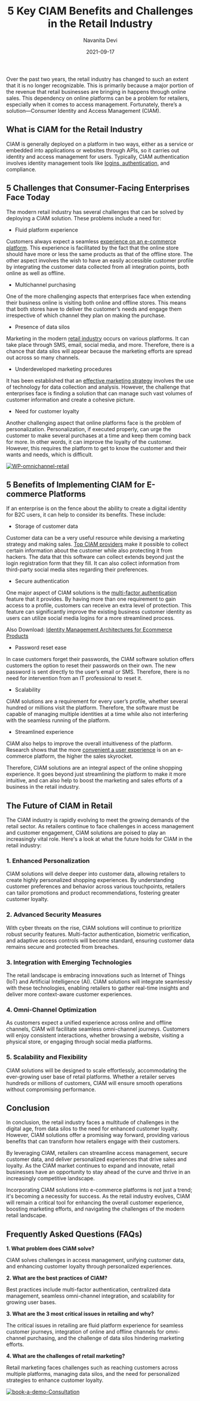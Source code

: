 ﻿---
title: "5 Key CIAM Benefits and Challenges in the Retail Industry"
date: "2021-09-17"
coverImage: "retail-industry.jpg"
tags: ["mfa","ciam provider","user experience","cx"]
author: "Navanita Devi"
description: "The modern retail industry has several challenges that can be solved by deploying a CIAM solution. Read this blog to learn how CIAM goes beyond just streamlining a platform to make it more intuitive, and how it boosts the marketing and sales efforts of a business in the retail industry."
metadescription: "Explore how CIAM Market Solutions resolve 5 Key prominent Modern Retail Industry challenges. Uncover the benefits of Implementing CIAM for your E-commerce Platforms."
metatitle: "5 Key Retail Challenges Solved by CIAM Market Solutions | Discover Benefits"
---

Over the past two years, the retail industry has changed to such an extent that it is no longer recognizable. This is primarily because a major portion of the revenue that retail businesses are bringing in happens through online sales. This dependency on online platforms can be a problem for retailers, especially when it comes to access management. Fortunately, there’s a solution—Consumer Identity and Access Management (CIAM).

## What is CIAM for the Retail Industry

CIAM is generally deployed on a platform in two ways, either as a service or embedded into applications or websites through APIs, so it carries out identity and access management for users. Typically, CIAM authentication involves identity management tools like [logins, authentication](https://www.loginradius.com/authentication/), and compliance.

## 5 Challenges that Consumer-Facing Enterprises Face Today

The modern retail industry has several challenges that can be solved by deploying a CIAM solution. These problems include a need for:

-   Fluid platform experience
    
Customers always expect a seamless [experience on an e-commerce platform](https://www.loginradius.com/blog/fuel/improve-customer-experience-ecommerce/). This experience is facilitated by the fact that the online store should have more or less the same products as that of the offline store. The other aspect involves the wish to have an easily accessible customer profile by integrating the customer data collected from all integration points, both online as well as offline. 

-   Multichannel purchasing

One of the more challenging aspects that enterprises face when extending their business online is visiting both online and offline stores. This means that both stores have to deliver the customer’s needs and engage them irrespective of which channel they plan on making the purchase.

-   Presence of data silos
    
Marketing in the modern [retail industry](https://www.loginradius.com/industry-retail-and-ecommerce/) occurs on various platforms. It can take place through SMS, email, social media, and more. Therefore, there is a chance that data silos will appear because the marketing efforts are spread out across so many channels.

-   Underdeveloped marketing procedures

It has been established that an [effective marketing strategy](https://www.loginradius.com/blog/fuel/Top-5-Marketing-Strategies-to-Power-up-Your-Business/) involves the use of technology for data collection and analysis. However, the challenge that enterprises face is finding a solution that can manage such vast volumes of customer information and create a cohesive picture.

-   Need for customer loyalty    

Another challenging aspect that online platforms face is the problem of personalization. Personalization, if executed properly, can urge the customer to make several purchases at a time and keep them coming back for more. In other words, it can improve the loyalty of the customer. However, this requires the platform to get to know the customer and their wants and needs, which is difficult.

[![WP-omnichannel-retail](WP-omnichannel-retail.png)](https://www.loginradius.com/resource/omnichannel-retailer-customer-experience)

## 5 Benefits of Implementing CIAM for E-commerce Platforms

If an enterprise is on the fence about the ability to create a digital identity for B2C users, it can help to consider its benefits. These include:

-   Storage of customer data
    
Customer data can be a very useful resource while devising a marketing strategy and making sales. [Top CIAM providers](https://www.loginradius.com/press/loginradius-named-a-top-customer-identity-and-access-management-ciam-vendor-by-gartner-and-forrester/) make it possible to collect certain information about the customer while also protecting it from hackers. The data that this software can collect extends beyond just the login registration form that they fill. It can also collect information from third-party social media sites regarding their preferences.

-   Secure authentication
    
One major aspect of CIAM solutions is the [multi-factor authentication](https://www.loginradius.com/resource/ebook/buyers-guide-to-multi-factor-authentication/) feature that it provides. By having more than one requirement to gain access to a profile, customers can receive an extra level of protection. This feature can significantly improve the existing business customer identity as users can utilize social media logins for a more streamlined process.

Also Download: [Identity Management Architectures for Ecommerce Products](https://www.loginradius.com/resource/whitepaper/identity-management-ecommerce/)

-   Password reset ease
    
In case customers forget their passwords, the CIAM software solution offers customers the option to reset their passwords on their own. The new password is sent directly to the user’s email or SMS. Therefore, there is no need for intervention from an IT professional to reset it.

-   Scalability
    
CIAM solutions are a requirement for every user’s profile, whether several hundred or millions visit the platform. Therefore, the software must be capable of managing multiple identities at a time while also not interfering with the seamless running of the platform.

-   Streamlined experience
    
CIAM also helps to improve the overall intuitiveness of the platform. Research shows that the more [convenient a user experience](https://www.loginradius.com/blog/identity/new-age-ciam/) is on an e-commerce platform, the higher the sales skyrocket.

Therefore, CIAM solutions are an integral aspect of the online shopping experience. It goes beyond just streamlining the platform to make it more intuitive, and can also help to boost the marketing and sales efforts of a business in the retail industry.

## The Future of CIAM in Retail

The CIAM industry is rapidly evolving to meet the growing demands of the retail sector. As retailers continue to face challenges in access management and customer engagement, CIAM solutions are poised to play an increasingly vital role. Here's a look at what the future holds for CIAM in the retail industry:

### 1. Enhanced Personalization 

CIAM solutions will delve deeper into customer data, allowing retailers to create highly personalized shopping experiences. By understanding customer preferences and behavior across various touchpoints, retailers can tailor promotions and product recommendations, fostering greater customer loyalty.

### 2. Advanced Security Measures

With cyber threats on the rise, CIAM solutions will continue to prioritize robust security features. Multi-factor authentication, biometric verification, and adaptive access controls will become standard, ensuring customer data remains secure and protected from breaches.

### 3. Integration with Emerging Technologies

The retail landscape is embracing innovations such as Internet of Things (IoT) and Artificial Intelligence (AI). CIAM solutions will integrate seamlessly with these technologies, enabling retailers to gather real-time insights and deliver more context-aware customer experiences.

### 4. Omni-Channel Optimization

As customers expect a unified experience across online and offline channels, CIAM will facilitate seamless omni-channel journeys. Customers will enjoy consistent interactions, whether browsing a website, visiting a physical store, or engaging through social media platforms.

### 5. Scalability and Flexibility

 CIAM solutions will be designed to scale effortlessly, accommodating the ever-growing user base of retail platforms. Whether a retailer serves hundreds or millions of customers, CIAM will ensure smooth operations without compromising performance.

## Conclusion

In conclusion, the retail industry faces a multitude of challenges in the digital age, from data silos to the need for enhanced customer loyalty. However, CIAM solutions offer a promising way forward, providing various benefits that can transform how retailers engage with their customers.

By leveraging CIAM, retailers can streamline access management, secure customer data, and deliver personalized experiences that drive sales and loyalty. As the CIAM market continues to expand and innovate, retail businesses have an opportunity to stay ahead of the curve and thrive in an increasingly competitive landscape.

Incorporating CIAM solutions into e-commerce platforms is not just a trend; it's becoming a necessity for success. As the retail industry evolves, CIAM will remain a critical tool for enhancing the overall customer experience, boosting marketing efforts, and navigating the challenges of the modern retail landscape.

## **Frequently Asked Questions (FAQs)**

**1. What problem does CIAM solve?** 

CIAM solves challenges in access management, unifying customer data, and enhancing customer loyalty through personalized experiences.

**2. What are the best practices of CIAM?**

Best practices include multi-factor authentication, centralized data management, seamless omni-channel integration, and scalability for growing user bases.

**3. What are the 3 most critical issues in retailing and why?**

The critical issues in retailing are fluid platform experience for seamless customer journeys, integration of online and offline channels for omni-channel purchasing, and the challenge of data silos hindering marketing efforts.

**4. What are the challenges of retail marketing?**

Retail marketing faces challenges such as reaching customers across multiple platforms, managing data silos, and the need for personalized strategies to enhance customer loyalty.

[![book-a-demo-Consultation](../../assets/book-a-demo-loginradius.png)](https://www.loginradius.com/book-a-demo/)
